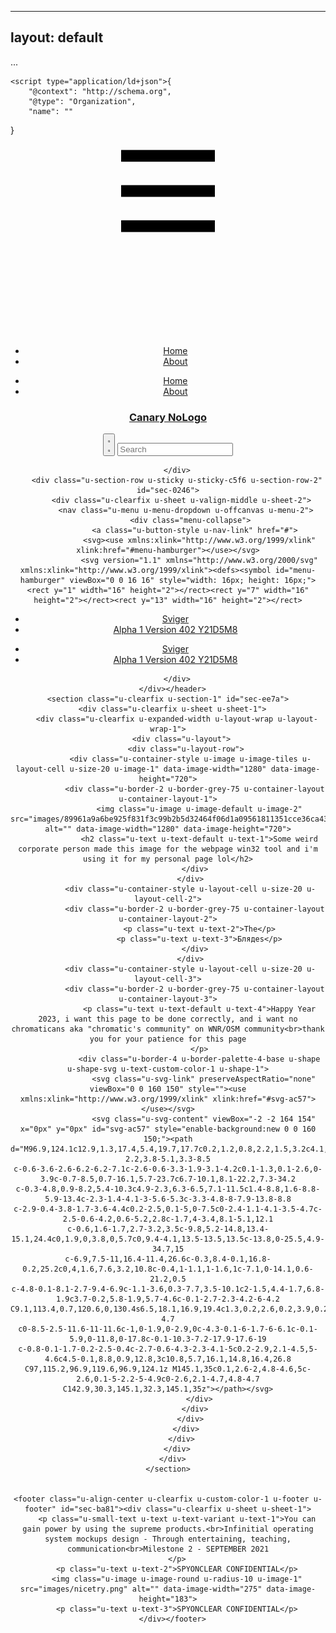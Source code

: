 <!DOCTYPE html>
---
layout: default
---

...
<html style="font-size: 16px;">
  <head>
    <meta name="viewport" content="width=device-width, initial-scale=1.0">
    <meta charset="utf-8">
    <meta name="keywords" content="look at that">
    <meta name="description" content="">
    <meta name="page_type" content="np-template-header-footer-from-plugin">
    <title>Home</title>
    <link rel="stylesheet" href="nicepage.css" media="screen">
<link rel="stylesheet" href="Home.css" media="screen">
    <script class="u-script" type="text/javascript" src="jquery.js" defer=""></script>
    <script class="u-script" type="text/javascript" src="nicepage.js" defer=""></script>
    <meta name="generator" content="Nicepage 3.21.3, nicepage.com">
    <link id="u-theme-google-font" rel="stylesheet" href="https://fonts.googleapis.com/css?family=Roboto:100,100i,300,300i,400,400i,500,500i,700,700i,900,900i|Open+Sans:300,300i,400,400i,600,600i,700,700i,800,800i">
    
    
    <script type="application/ld+json">{
		"@context": "http://schema.org",
		"@type": "Organization",
		"name": ""
}</script>
    <meta name="theme-color" content="#478ac9">
    <meta property="og:title" content="Home">
    <meta property="og:type" content="website">
  </head>
  <body data-home-page="Home.html" data-home-page-title="Home" class="u-body"><header class=" u-clearfix u-header u-section-row-container" id="sec-38c2"><div class="u-section-rows">
        <div class="u-clearfix u-section-row u-sticky u-sticky-c2eb u-section-row-1" data-animation-name="" data-animation-duration="0" data-animation-delay="0" data-animation-direction="" id="sec-0159">
          <div class="u-clearfix u-sheet u-valign-middle u-sheet-1">
            <nav class="u-menu u-menu-dropdown u-offcanvas u-menu-1">
              <div class="menu-collapse" style="font-size: 1rem; letter-spacing: 0px;">
                <a class="u-button-style u-custom-left-right-menu-spacing u-custom-padding-bottom u-custom-top-bottom-menu-spacing u-nav-link u-text-active-palette-1-base u-text-hover-palette-2-base" href="#">
                  <svg><use xmlns:xlink="http://www.w3.org/1999/xlink" xlink:href="#menu-hamburger"></use></svg>
                  <svg version="1.1" xmlns="http://www.w3.org/2000/svg" xmlns:xlink="http://www.w3.org/1999/xlink"><defs><symbol id="menu-hamburger" viewBox="0 0 16 16" style="width: 16px; height: 16px;"><rect y="1" width="16" height="2"></rect><rect y="7" width="16" height="2"></rect><rect y="13" width="16" height="2"></rect>
</symbol>
</defs></svg>
                </a>
              </div>
              <div class="u-custom-menu u-nav-container">
                <ul class="u-nav u-unstyled u-nav-1"><li class="u-nav-item"><a class="u-button-style u-nav-link u-text-active-palette-1-base u-text-hover-palette-2-base" href="Home.html" style="padding: 10px 20px;">Home</a>
</li><li class="u-nav-item"><a class="u-button-style u-nav-link u-text-active-palette-1-base u-text-hover-palette-2-base" href="About.html" style="padding: 10px 20px;">About</a>
</li></ul>
              </div>
              <div class="u-custom-menu u-nav-container-collapse">
                <div class="u-black u-container-style u-inner-container-layout u-opacity u-opacity-95 u-sidenav">
                  <div class="u-sidenav-overflow">
                    <div class="u-menu-close"></div>
                    <ul class="u-align-center u-nav u-popupmenu-items u-unstyled u-nav-2"><li class="u-nav-item"><a class="u-button-style u-nav-link" href="Home.html" style="padding: 10px 20px;">Home</a>
</li><li class="u-nav-item"><a class="u-button-style u-nav-link" href="About.html" style="padding: 10px 20px;">About</a>
</li></ul>
                  </div>
                </div>
                <div class="u-black u-menu-overlay u-opacity u-opacity-70"></div>
              </div>
            </nav>
            <h3 class="u-headline u-text u-text-1">
              <a href="/">Canary NoLogo</a>
            </h3>
            <form action="#" method="get" class="u-border-1 u-border-grey-30 u-radius-25 u-search u-search-left u-white u-search-1">
              <button class="u-search-button" type="submit">
                <span class="u-search-icon u-spacing-10">
                  <svg class="u-svg-link" preserveAspectRatio="xMidYMin slice" viewBox="0 0 56.966 56.966"><use xmlns:xlink="http://www.w3.org/1999/xlink" xlink:href="#svg-7662"></use></svg>
                  <svg xmlns="http://www.w3.org/2000/svg" xmlns:xlink="http://www.w3.org/1999/xlink" version="1.1" id="svg-7662" x="0px" y="0px" viewBox="0 0 56.966 56.966" style="enable-background:new 0 0 56.966 56.966;" xml:space="preserve" class="u-svg-content"><path d="M55.146,51.887L41.588,37.786c3.486-4.144,5.396-9.358,5.396-14.786c0-12.682-10.318-23-23-23s-23,10.318-23,23  s10.318,23,23,23c4.761,0,9.298-1.436,13.177-4.162l13.661,14.208c0.571,0.593,1.339,0.92,2.162,0.92  c0.779,0,1.518-0.297,2.079-0.837C56.255,54.982,56.293,53.08,55.146,51.887z M23.984,6c9.374,0,17,7.626,17,17s-7.626,17-17,17  s-17-7.626-17-17S14.61,6,23.984,6z"></path></svg>
                </span>
              </button>
              <input class="u-search-input u-search-input-1" type="search" name="search" value="" placeholder="Search">
            </form>
          </div>
          
          
          
          
          
        </div>
        <div class="u-section-row u-sticky u-sticky-c5f6 u-section-row-2" id="sec-0246">
          <div class="u-clearfix u-sheet u-valign-middle u-sheet-2">
            <nav class="u-menu u-menu-dropdown u-offcanvas u-menu-2">
              <div class="menu-collapse">
                <a class="u-button-style u-nav-link" href="#">
                  <svg><use xmlns:xlink="http://www.w3.org/1999/xlink" xlink:href="#menu-hamburger"></use></svg>
                  <svg version="1.1" xmlns="http://www.w3.org/2000/svg" xmlns:xlink="http://www.w3.org/1999/xlink"><defs><symbol id="menu-hamburger" viewBox="0 0 16 16" style="width: 16px; height: 16px;"><rect y="1" width="16" height="2"></rect><rect y="7" width="16" height="2"></rect><rect y="13" width="16" height="2"></rect>
</symbol>
</defs></svg>
                </a>
              </div>
              <div class="u-custom-menu u-nav-container">
                <ul class="u-nav u-unstyled"><li class="u-nav-item"><a class="u-button-style u-nav-link" href="Sviger.html">Sviger</a>
</li><li class="u-nav-item"><a class="u-button-style u-nav-link" href="Alpha.html">Alpha 1 Version 402 Y21D5M8</a>
</li></ul>
              </div>
              <div class="u-custom-menu u-nav-container-collapse">
                <div class="u-black u-container-style u-inner-container-layout u-opacity u-opacity-95 u-sidenav">
                  <div class="u-sidenav-overflow">
                    <div class="u-menu-close"></div>
                    <ul class="u-align-center u-nav u-popupmenu-items u-unstyled u-nav-4"><li class="u-nav-item"><a class="u-button-style u-nav-link" href="Sviger.html">Sviger</a>
</li><li class="u-nav-item"><a class="u-button-style u-nav-link" href="Alpha.html">Alpha 1 Version 402 Y21D5M8</a>
</li></ul>
                  </div>
                </div>
                <div class="u-black u-menu-overlay u-opacity u-opacity-70"></div>
              </div>
            </nav>
          </div>
          
          
          
          
          
        </div>
      </div></header>
    <section class="u-clearfix u-section-1" id="sec-ee7a">
      <div class="u-clearfix u-sheet u-sheet-1">
        <div class="u-clearfix u-expanded-width u-layout-wrap u-layout-wrap-1">
          <div class="u-layout">
            <div class="u-layout-row">
              <div class="u-container-style u-image u-image-tiles u-layout-cell u-size-20 u-image-1" data-image-width="1280" data-image-height="720">
                <div class="u-border-2 u-border-grey-75 u-container-layout u-container-layout-1">
                  <img class="u-image u-image-default u-image-2" src="images/89961a9a6be925f831f3c99b2b5d32464f06d1a09561811351cce36ca43a90654782a546ac07c7d84b04046cf87d22b978518abb238c04e0d6994c_1280.jpg" alt="" data-image-width="1280" data-image-height="720">
                  <h2 class="u-text u-text-default u-text-1">Some weird corporate person made this image for the webpage win32 tool and i'm using it for my personal page lol</h2>
                </div>
              </div>
              <div class="u-container-style u-layout-cell u-size-20 u-layout-cell-2">
                <div class="u-border-2 u-border-grey-75 u-container-layout u-container-layout-2">
                  <p class="u-text u-text-2">The</p>
                  <p class="u-text u-text-3">Блядes</p>
                </div>
              </div>
              <div class="u-container-style u-layout-cell u-size-20 u-layout-cell-3">
                <div class="u-border-2 u-border-grey-75 u-container-layout u-container-layout-3">
                  <p class="u-text u-text-default u-text-4">Happy Year 2023, i want this page to be done correctly, and i want no chromaticans aka "chromatic's community" on WNR/OSM community<br>thank you for your patience for this page
                  </p>
                  <div class="u-border-4 u-border-palette-4-base u-shape u-shape-svg u-text-custom-color-1 u-shape-1">
                    <svg class="u-svg-link" preserveAspectRatio="none" viewBox="0 0 160 150" style=""><use xmlns:xlink="http://www.w3.org/1999/xlink" xlink:href="#svg-ac57"></use></svg>
                    <svg class="u-svg-content" viewBox="-2 -2 164 154" x="0px" y="0px" id="svg-ac57" style="enable-background:new 0 0 160 150;"><path d="M96.9,124.1c12.9,1.3,17.4,5.4,19.7,17.7c0.2,1.2,0.8,2.2,1.5,3.2c4.1,5.3,16.4,6.8,21.7,2.6c2.8-2.2,3.8-5.1,3.3-8.5
	c-0.6-3.6-2.6-6.2-6.2-7.1c-2.6-0.6-3.3-1.9-3.1-4.2c0.1-1.3,0.1-2.6,0-3.9c-0.7-8.5,0.7-16.1,5.7-23.7c6.7-10.1,8.1-22.2,7.3-34.2
	c-0.3-4.8,0.9-8.2,5.4-10.3c4.9-2.3,6.3-6.5,7.1-11.5c1.4-8.8,1.6-8.8-5.9-13.4c-2.3-1.4-4.1-3-5.6-5.3c-3.3-4.8-8-7.9-13.8-8.8
	c-2.9-0.4-3.8-1.7-3.6-4.4c0.2-2.5,0.1-5,0-7.5c0-2.4-1.1-4.1-3.5-4.7c-2.5-0.6-4.2,0.6-5.2,2.8c-1.7,4-3.4,8.1-5.1,12.1
	c-0.6,1.6-1.7,2.7-3.2,3.5c-9.8,5.2-14.8,13.4-15.1,24.4c0,1.9,0,3.8,0,5.7c0,9.4-4.1,13.5-13.5,13.5c-13.8,0-25.5,4.9-34.7,15
	c-6.9,7.5-11,16.4-11.4,26.6c-0.3,8.4-0.1,16.8-0.2,25.2c0,4,1.6,7.6,3.2,10.8c-0.4,1-1.1,1-1.6,1c-7.1,0-14.1,0.6-21.2,0.5
	c-4.8-0.1-8.1-2.7-9.4-6.9c-1.1-3.6,0.3-7.7,3.5-10.1c2-1.5,4.4-1.7,6.8-1.9c3.7-0.2,5.8-1.9,5.7-4.6c-0.1-2.7-2.3-4.2-6-4.2
	C9.1,113.4,0.7,120.6,0,130.4s6.5,18.1,16.9,19.4c1.3,0.2,2.6,0.2,3.9,0.2c27,0,54.1,0,81,0c4.7,0,4.7,0,4.7-4.7
	c0-8.5-2.5-11.6-11-11.6c-1,0-1.9,0-2.9,0c-4.3-0.1-6-1.7-6-6.1c-0.1-5.9,0-11.8,0-17.8c-0.1-10.3-7.2-17.9-17.6-19
	c-0.8-0.1-1.7-0.2-2.5-0.4c-2.7-0.6-4.3-2.3-4.1-5c0.2-2.9,2.1-4.5,5-4.6c4.5-0.1,8.8,0.9,12.8,3c10.8,5.7,16.1,14.8,16.4,26.8
	C97,115.2,96.9,119.6,96.9,124.1z M145.1,35c0.1,2.6-2,4.8-4.6,5c-2.6,0.1-5-2.2-5-4.9c0-2.6,2.1-4.7,4.8-4.7
	C142.9,30.3,145.1,32.3,145.1,35z"></path></svg>
                  </div>
                </div>
              </div>
            </div>
          </div>
        </div>
      </div>
    </section>
    
    
    <footer class="u-align-center u-clearfix u-custom-color-1 u-footer u-footer" id="sec-ba81"><div class="u-clearfix u-sheet u-sheet-1">
        <p class="u-small-text u-text u-text-variant u-text-1">You can gain power by using the supreme products.<br>Infinitial operating system mockups design - Through entertaining, teaching, communication<br>Milestone 2 - SEPTEMBER 2021
        </p>
        <p class="u-text u-text-2">SPYONCLEAR CONFIDENTIAL</p>
        <img class="u-image u-image-round u-radius-10 u-image-1" src="images/nicetry.png" alt="" data-image-width="275" data-image-height="183">
        <p class="u-text u-text-3">SPYONCLEAR CONFIDENTIAL</p>
      </div></footer>
  </body>
</html>
